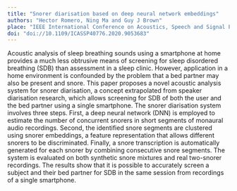 ```yaml
---
title: "Snorer diarisation based on deep neural network embeddings"
authors: "Hector Romero, Ning Ma and Guy J Brown"
place: "IEEE International Conference on Acoustics, Speech and Signal Processing (ICASSP), Barcelona, 2020, pp. 876-880"
doi: "doi://10.1109/ICASSP40776.2020.9053683"
---
```


Acoustic analysis of sleep breathing sounds using a smartphone at home provides a much less obtrusive means of screening for sleep disordered breathing (SDB) than assessment in a sleep clinic. However, application in a home environment is confounded by the problem that a bed partner may also be present and snore. This paper proposes a novel acoustic analysis system for snorer diarisation, a concept extrapolated from speaker diarisation research, which allows screening for SDB of both the user and the bed partner using a single smartphone. The snorer diarisation system involves three steps. First, a deep neural network (DNN) is employed to estimate the number of concurrent snorers in short segments of monaural audio recordings. Second, the identified snore segments are clustered using snorer embeddings, a feature representation that allows different snorers to be discriminated. Finally, a snore transcription is automatically generated for each snorer by combining consecutive snore segments. The system is evaluated on both synthetic snore mixtures and real two-snorer recordings. The results show that it is possible to accurately screen a subject and their bed partner for SDB in the same session from recordings of a single smartphone.
